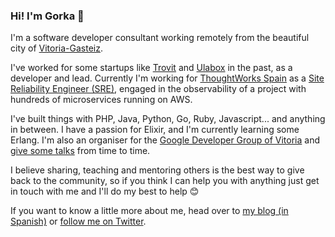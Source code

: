 ### Hi! I'm Gorka 👋

I'm a software developer consultant working remotely from the beautiful city of [Vitoria-Gasteiz](https://www.vitoria-gasteiz.org/we001/was/we001Action.do?idioma=en&accionWe001=ficha&accion=turismo).

I've worked for some startups like [Trovit](https://trovit.com) and [Ulabox](https://ulabox.com) in the past, as a developer and lead. Currently I'm working for [ThoughtWorks Spain](https://www.thoughtworks.com/locations/spain) as a [Site Reliability Engineer (SRE)](https://landing.google.com/sre/), engaged in the observability of a project with hundreds of microservices running on AWS.

I've built things with PHP, Java, Python, Go, Ruby, Javascript... and anything in between. I have a passion for Elixir, and I'm currently learning some Erlang. I'm also an organiser for the [Google Developer Group of Vitoria](https://www.meetup.com/es-ES/GDG-Vitoria/) and [give some talks](https://www.youtube.com/watch?v=E82TGUMaUqk) from time to time.

I believe sharing, teaching and mentoring others is the best way to give back to the community, so if you think I can help you with anything just get in touch with me and I'll do my best to help 😊

If you want to know a little more about me, head over to [my blog (in Spanish)](https://gorka.io) or [follow me on Twitter](https://twitter.com/gorkaio).
